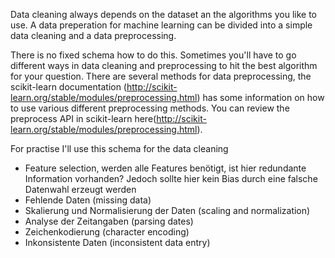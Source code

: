 
Data cleaning always depends on the dataset an the algorithms you like to use. A data preperation for machine learning can be divided into a simple data cleaning and a data preprocessing.

There is no fixed schema how to do this. Sometimes you'll have to go different ways in data cleaning and preprocessing to hit the best algorithm for your question. There are several methods for data preprocessing, the scikit-learn documentation (http://scikit-learn.org/stable/modules/preprocessing.html) has some information on how to use various different preprocessing methods. You can review the preprocess API in scikit-learn here(http://scikit-learn.org/stable/modules/preprocessing.html). 

For practise I'll use this schema for the data cleaning

-  Feature selection, werden alle Features benötigt, ist hier redundante Information vorhanden? Jedoch sollte hier kein Bias durch eine falsche Datenwahl erzeugt werden  
-  Fehlende Daten (missing data)  
-  Skalierung und Normalisierung der Daten (scaling and normalization)  
-  Analyse der Zeitangaben (parsing dates)  
-  Zeichenkodierung (character encoding)  
-  Inkonsistente Daten (inconsistent data entry)  
